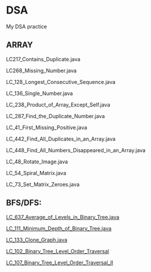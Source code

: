 # DSA
My DSA practice

## ARRAY
LC217_Contains_Duplicate.java

LC268_Missing_Number.java

LC_128_Longest_Consecutive_Sequence.java

LC_136_Single_Number.java 

LC_238_Product_of_Array_Except_Self.java 

LC_287_Find_the_Duplicate_Number.java 

LC_41_First_Missing_Positive.java

LC_442_Find_All_Duplicates_in_an_Array.java 

LC_448_Find_All_Numbers_Disappeared_in_an_Array.java

LC_48_Rotate_Image.java

LC_54_Spiral_Matrix.java 

LC_73_Set_Matrix_Zeroes.java

## BFS/DFS:
[LC_637_Average_of_Levels_in_Binary_Tree.java](https://github.com/deepak8988/DSA/blob/main/LC_637_Average_of_Levels_in_Binary_Tree.java)

[LC_111_Minimum_Depth_of_Binary_Tree.java](https://github.com/deepak8988/DSA/blob/main/LC_111_Minimum_Depth_of_Binary_Tree.java)

[LC_133_Clone_Graph.java](https://github.com/deepak8988/DSA/blob/main/LC_133_Clone_Graph.java)

[LC_102_Binary_Tree_Level_Order_Traversal](https://github.com/deepak8988/DSA/blob/main/LC_102_Binary_Tree_Level_Order_Traversal.java)

[LC_107_Binary_Tree_Level_Order_Traversal_II](https://github.com/deepak8988/DSA/blob/main/LC_107_Binary_Tree_Level_Order_Traversal_II.java)
